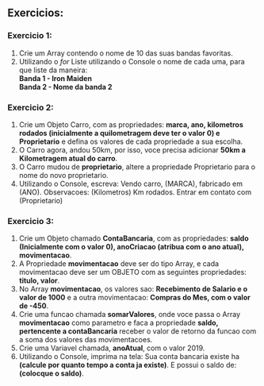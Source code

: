 ## Exercicios:

### Exercicio 1:  
1. Crie um Array contendo o nome de 10 das suas bandas favoritas.  
2. Utilizando o *for* Liste utilizando o Console o nome de cada uma, para que liste da maneira:  
**Banda 1 - Iron Maiden**  
**Banda 2 - Nome da banda 2**

### Exercicio 2:

1. Crie um Objeto Carro, com as propriedades: **marca, ano, kilometros rodados (inicialmente a quilometragem deve ter o valor 0) e Proprietario** e defina os valores de cada propriedade a sua escolha. 
2. O Carro agora, andou 50km, por isso, voce precisa adicionar **50km a Kilometragem atual do carro**.  
3. O Carro mudou de **proprietario**, altere a propriedade Proprietario para o nome do novo proprietario.  
4. Utilizando o Console, escreva:
Vendo carro, (MARCA), fabricado em (ANO). Observacoes: (Kilometros) Km rodados. Entrar em contato com (Proprietario)

### Exercicio 3:
1. Crie um Objeto chamado **ContaBancaria**, com as propriedades: **saldo (Inicialmente com o valor 0), anoCriacao (atribua com o ano atual), movimentacao**.
2. A Propriedade **movimentacao** deve ser do tipo Array, e cada movimentacao deve ser um OBJETO com as seguintes propriedades: **titulo, valor**.  
2. No Array **movimentacao**, os valores sao: **Recebimento de Salario e o valor de 1000** e a outra movimentacao: **Compras do Mes, com o valor de -450**.  
3. Crie uma funcao chamada **somarValores**, onde voce passa o Array **movimentacao** como parametro e faca a propriedade **saldo, pertencente a contaBancaria** receber o valor de retorno da funcao com a soma dos valores das movimentacoes.  
4. Crie uma Variavel chamada, **anoAtual**, com o valor 2019.  
5. Utilizando o Console, imprima na tela: Sua conta bancaria existe ha **(calcule por quanto tempo a conta ja existe)**. E possui o saldo de: **(colocque o saldo)**.  
